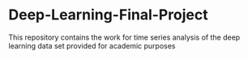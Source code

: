 # Deep-Learning-Final-Project
This repository contains the work for time series analysis of the deep learning data set provided for academic purposes 

